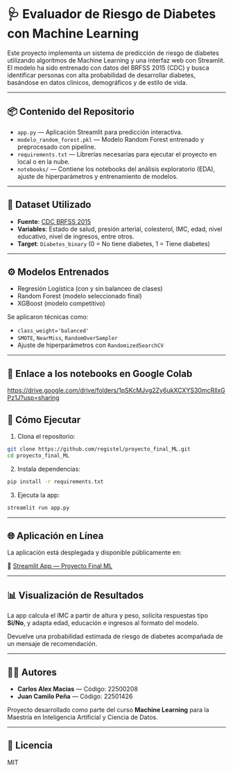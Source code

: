 
# 🩺 Evaluador de Riesgo de Diabetes con Machine Learning

Este proyecto implementa un sistema de predicción de riesgo de diabetes utilizando algoritmos de Machine Learning y una interfaz web con Streamlit. El modelo ha sido entrenado con datos del BRFSS 2015 (CDC) y busca identificar personas con alta probabilidad de desarrollar diabetes, basándose en datos clínicos, demográficos y de estilo de vida.

---

## 📦 Contenido del Repositorio

- `app.py` — Aplicación Streamlit para predicción interactiva.
- `modelo_random_forest.pkl` — Modelo Random Forest entrenado y preprocesado con pipeline.
- `requirements.txt` — Librerías necesarias para ejecutar el proyecto en local o en la nube.
- `notebooks/` — Contiene los notebooks del análisis exploratorio (EDA), ajuste de hiperparámetros y entrenamiento de modelos.

---

## 🧪 Dataset Utilizado

- **Fuente**: [CDC BRFSS 2015](https://www.kaggle.com/datasets/alexteboul/diabetes-health-indicators-dataset)
- **Variables**: Estado de salud, presión arterial, colesterol, IMC, edad, nivel educativo, nivel de ingresos, entre otros.
- **Target**: `Diabetes_binary` (0 = No tiene diabetes, 1 = Tiene diabetes)

---

## ⚙️ Modelos Entrenados

- Regresión Logística (con y sin balanceo de clases)
- Random Forest (modelo seleccionado final)
- XGBoost (modelo competitivo)

Se aplicaron técnicas como:
- `class_weight='balanced'`
- `SMOTE`, `NearMiss`, `RandomOverSampler`
- Ajuste de hiperparámetros con `RandomizedSearchCV`

---

## 📂 Enlace a los notebooks en Google Colab

https://drive.google.com/drive/folders/1pSKcMJvg2Zy6ukXCXYS30mcRllxGPz1J?usp=sharing

## 🚀 Cómo Ejecutar

1. Clona el repositorio:
```bash
git clone https://github.com/registel/proyecto_final_ML.git
cd proyecto_final_ML
```

2. Instala dependencias:
```bash
pip install -r requirements.txt
```

3. Ejecuta la app:
```bash
streamlit run app.py
```

---

## 🌐 Aplicación en Línea

La aplicación está desplegada y disponible públicamente en:

🔗 [Streamlit App — Proyecto Final ML](https://proyectofinalml-izxj6pyn34xb9idctwqrwx.streamlit.app/)

---

## 📊 Visualización de Resultados

La app calcula el IMC a partir de altura y peso, solicita respuestas tipo **Sí/No**, y adapta edad, educación e ingresos al formato del modelo.

Devuelve una probabilidad estimada de riesgo de diabetes acompañada de un mensaje de recomendación.

---

## 👨‍💻 Autores

- **Carlos Alex Macias** — Código: 22500208  
- **Juan Camilo Peña** — Código: 22501426

Proyecto desarrollado como parte del curso **Machine Learning** para la Maestría en Inteligencia Artificial y Ciencia de Datos.

---

## 📄 Licencia

MIT
